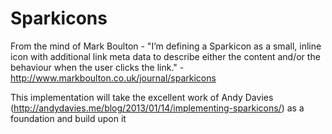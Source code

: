 Sparkicons
==========

From the mind of  Mark Boulton - "I’m defining a Sparkicon as a small, inline icon with additional link meta data to describe either the content and/or the behaviour when the user clicks the link." - http://www.markboulton.co.uk/journal/sparkicons

This implementation will take the excellent work of Andy Davies (http://andydavies.me/blog/2013/01/14/implementing-sparkicons/) as a foundation and build upon it
